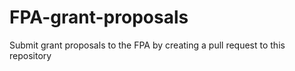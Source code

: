 # FPA-grant-proposals
Submit grant proposals to the FPA by creating a pull request to this repository
